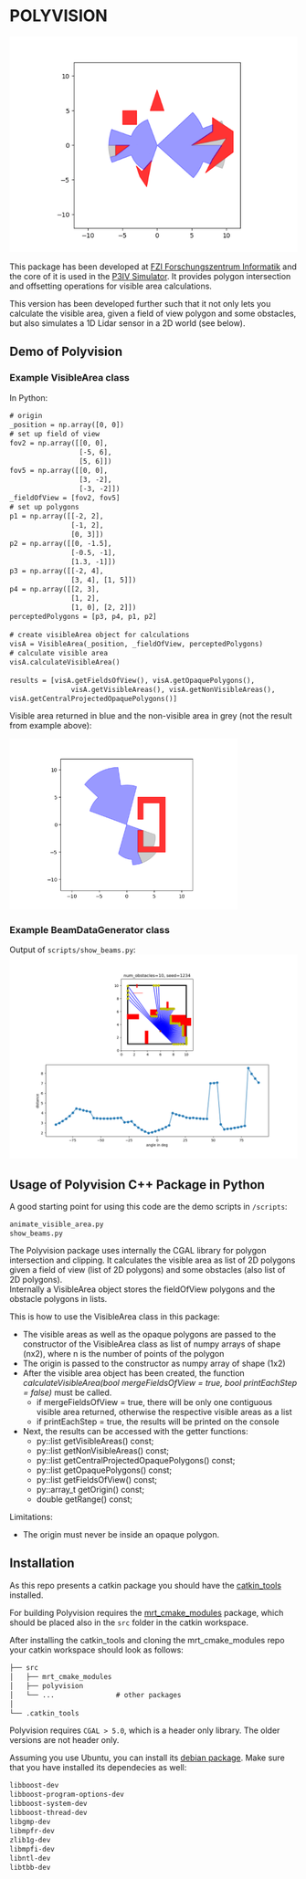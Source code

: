 # POLYVISION

![Polyvision VisibleArea class demo animation](res/VisibleAreaAnimation.gif)

This package has been developed at [FZI Forschungszentrum Informatik](https://www.fzi.de) and the core of it is used in the [P3IV Simulator](https://p3iv.readthedocs.io/en/latest/). It provides polygon intersection and offsetting operations for visible area calculations.

This version has been developed further such that it not only lets you calculate the visible area, given a field of view polygon and some obstacles, but also simulates a 1D Lidar sensor in a 2D world (see below).

## Demo of Polyvision
### Example VisibleArea class
In Python:

    # origin
    _position = np.array([0, 0])
    # set up field of view
    fov2 = np.array([[0, 0],
                     [-5, 6],
                     [5, 6]])
    fov5 = np.array([[0, 0],
                     [3, -2],
                     [-3, -2]])
    _fieldOfView = [fov2, fov5]
    # set up polygons
    p1 = np.array([[-2, 2],
                   [-1, 2],
                   [0, 3]])
    p2 = np.array([[0, -1.5],
                   [-0.5, -1],
                   [1.3, -1]])
    p3 = np.array([[-2, 4],
                   [3, 4], [1, 5]])
    p4 = np.array([[2, 3],
                   [1, 2],
                   [1, 0], [2, 2]])
    perceptedPolygons = [p3, p4, p1, p2]

    # create visibleArea object for calculations
    visA = VisibleArea(_position, _fieldOfView, perceptedPolygons)
    # calculate visible area
    visA.calculateVisibleArea()

    results = [visA.getFieldsOfView(), visA.getOpaquePolygons(),
                   visA.getVisibleAreas(), visA.getNonVisibleAreas(), visA.getCentralProjectedOpaquePolygons()]

Visible area returned in blue and the non-visible area in grey (not the result from example above):

<img src="res/Polyvision&#32;Demo1.png" alt="drawing" width="400"/>

### Example BeamDataGenerator class
Output of `scripts/show_beams.py`:
<img src="res/BeamVisualizationWithOutputData.png" alt="drawing" width="600"/>

## Usage of Polyvision C++ Package in Python

A good starting point for using this code are the demo scripts in `/scripts`:
```
animate_visible_area.py
show_beams.py
```

The Polyvision package uses internally the CGAL library for polygon intersection and clipping. It calculates the visible area as list of 2D polygons given a field of view (list of 2D polygons) and some obstacles (also list of 2D polygons).  
Internally a VisibleArea object stores the fieldOfView polygons and the obstacle polygons in lists.

This is how to use the VisibleArea class in this package:

* The visible areas as well as the opaque polygons are passed to the constructor of the VisibleArea class as list of numpy arrays of shape (nx2), where n is the number of points of the polygon
* The origin is passed to the constructor as numpy array of shape (1x2)
* After the visible area object has been created, the function *calculateVisibleArea(bool mergeFieldsOfView = true, bool printEachStep = false)* must be called. 
  * if mergeFieldsOfView = true, there will be only one contiguous visible area returned, otherwise the respective visible areas as a list
  * if printEachStep = true, the results will be printed on the console
* Next, the results can be accessed with the getter functions:
  * py::list getVisibleAreas() const;
  * py::list getNonVisibleAreas() const;
  * py::list getCentralProjectedOpaquePolygons() const;
  * py::list getOpaquePolygons() const;
  * py::list getFieldsOfView() const;
  * py::array_t<double> getOrigin() const;
  * double getRange() const;

Limitations:
  * The origin must never be inside an opaque polygon.

## Installation

As this repo presents a catkin package you should have the [catkin_tools](https://catkin-tools.readthedocs.io/en/latest/installing.html) installed. 

For building Polyvision requires the [mrt_cmake_modules](https://github.com/KIT-MRT/mrt_cmake_modules) package, which should be placed also in the `src` folder in the catkin workspace.

After installing the catkin_tools and cloning the mrt_cmake_modules repo your catkin workspace should look as follows:

```
├── src                         
│   ├── mrt_cmake_modules
│   ├── polyvision
│   └── ...               # other packages
│       
└── .catkin_tools                  
```

Polyvision requires `CGAL > 5.0`, which is a header only library. The older versions are not header only. 

Assuming you use Ubuntu, you can install its [debian package](https://packages.ubuntu.com/focal/libcgal-dev). Make sure that you have installed its dependecies as well:
```
libboost-dev
libboost-program-options-dev
libboost-system-dev
libboost-thread-dev
libgmp-dev
libmpfr-dev
zlib1g-dev
libmpfi-dev
libntl-dev
libtbb-dev
```

